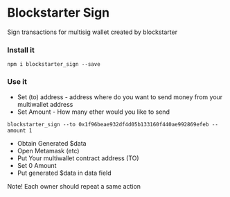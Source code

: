 # Blockstarter Sign

Sign transactions for multisig wallet created by blockstarter 

### Install it

```
npm i blockstarter_sign --save
```


### Use it


* Set (to) address - address where do you want to send money from your multiwallet address
* Set Amount - How many ether would you like to send

```
blockstarter_sign --to 0x1f96beae932df4d05b133160f440ae992869efeb --amount 1
```

* Obtain Generated $data 
* Open Metamask (etc)
* Put Your multiwallet contract address (TO)
* Set 0 Amount
* Put generated $data in data field

Note! Each owner should repeat a same action

